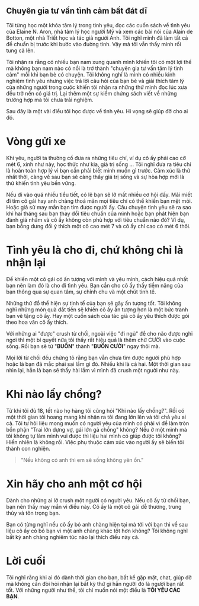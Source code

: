 ## Chuyên gia tư vấn tình cảm bất đát dĩ

Tôi từng học một khóa tâm lý trong tình yêu, đọc các cuốn sách về tình yêu của Elaine N. Aron, nhà tâm lý học người Mỹ và xem các bài nói của Alain de Botton, một nhà Triết học và tác giả người Anh. Tôi nghĩ mình đã làm tất cả để chuẩn bị trước khi bước vào đường tình. Vậy mà tôi vẫn thấy mình rối tung cả lên.

Tôi nhận ra rằng có nhiều bạn nam xung quanh mình khiến tôi có một lợi thế mà không bạn nam nào có nổi là trở thành "chuyên gia tư vấn tâm lý tình cảm" mỗi khi bạn bè có chuyện. Tôi không nghĩ là mình có nhiều kinh nghiệm tình yêu nhưng việc trả lời câu hỏi của bạn bè và giải thích tâm lý của những người trong cuộc khiến tôi nhận ra những thứ mình đọc lúc xưa đều trở nên có giá trị. Lại thêm một sự kiểm chứng sách viết về những trường hợp mà tôi chưa trải nghiệm.

Sau đây là một vài điều tôi học được về tình yêu. Hi vọng sẽ giúp đỡ cho ai đó.

# Vòng gửi xe

Khi yêu, người ta thường cố đưa ra những tiêu chí, ví dụ cô ấy phải cao cỡ mét 6, xinh như này, học thức như kia, giá trị sống ... Tôi nghĩ đưa ra tiêu chí là hoàn toàn hợp lý vì bạn cần phải biết mình muốn gì trước. Cảm xúc là thứ nhất thời, càng về sau bạn sẽ càng thấy giá trị sống và sự hòa hợp mới là thứ khiến tình yêu bền vững.

Nếu đi vào quá nhiều tiểu tiết, có lẽ bạn sẽ lỡ mất nhiều cơ hội đấy. Mải miết đi tìm cô gái hay anh chàng thoả mãn mọi tiêu chí có thể khiến bạn mệt mỏi. Hoặc giả sử may mắn bạn tìm được người ấy. Câu chuyện tình yêu sẽ ra sao khi hai tháng sau bạn thay đổi tiêu chuẩn của mình hoặc bạn phát hiện bạn đánh giá nhầm và cô ấy không còn phù hợp với tiêu chuẩn nào đó? Ví dụ, bạn bỗng dưng đổi ý thích một cô cao mét 7 và cô ấy chỉ cao có mét 6 thôi.

# Tình yêu là cho đi, chứ không chỉ là nhận lại

Để khiến một cô gái có ấn tượng với mình và yêu mình, cách hiệu quả nhất bạn nên làm đó là cho đi tình yêu. Bạn cần cho cô ấy thấy tiềm năng của bạn thông qua sự quan tâm, sự chỉnh chu và một chút tinh tế.

Những thứ đồ thể hiện sự tinh tế của bạn sẽ gây ấn tượng tốt. Tôi không nghĩ những món quà đắt tiền sẽ khiến cô ấy ấn tượng hơn là một bức tranh bạn vẽ tặng cô ấy. Hay một cuốn sách của tác giả cô ấy yêu thích được gói theo hoa văn cô ấy thích.

Với những ai "được" crush từ chối, ngoài việc "đi ngủ" để cho não được nghỉ ngơi thì một bí quyết nữa tôi thấy rất hiệu quả là thêm chữ CƯỜI vào cuộc sống. Rồi bạn sẽ từ "**BUỒN**" thành "**BUỒN CƯỜI**" ngay thôi mà. 

Mọi lời từ chối đều chứng tỏ rằng bạn vẫn chưa tìm được người phù hợp hoặc là bạn đã mắc phải sai lầm gì đó. Nhiều khi là cả hai. Một thời gian sau nhìn lại, hẳn là bạn sẽ thấy hài lắm vì mình đã crush một người như này.

# Khi nào lấy chồng?

Từ khi tôi đủ 18, tết nào họ hàng tôi cũng hỏi "Khi nào lấy chồng?". Rồi có một thời gian tôi hoang mang khi nhận ra tôi đang lớn lên và tôi chả yêu ai cả. Tôi tự hỏi liệu mong muốn có người yêu của mình có phải vì để làm tròn bổn phận "Trai lớn dựng vợ, gái lớn gả chồng" không? Nếu ở một mình mà tôi không tự làm mình vui được thì liệu hai mình có giúp được tôi không? Hiển nhiên là không rồi. Việc phụ thuộc cảm xúc vào người ấy sẽ biến tôi thành con nghiện.

> "Nếu không có anh thì em sẽ sống không yên ổn."

# Xin hãy cho anh một cơ hội

Dành cho những ai lỡ crush một người có người yêu. Nếu cô ấy từ chối bạn, bạn nên thấy may mắn vì điều này. Cô ấy là một cô gái dễ thương, trung thủy và tôn trọng bạn. 

Bạn có từng nghĩ nếu cô ấy bỏ anh chàng hiện tại mà tới với bạn thì về sau liệu cô ấy có bỏ bạn vì một anh chàng khác tốt hơn không? Tôi không nghĩ bất kỳ anh chàng nghiêm túc nào lại thích điều này cả.

# Lời cuối

Tôi nghĩ rằng khi ai đó dành thời gian cho bạn, bất kể gặp mặt, chat, giúp đỡ mà không cần đòi hỏi nhận lại bất kỳ thứ gì hẳn người đó là người bạn rất tốt. Với những người như thế, tôi chỉ muốn nói một điều là **TÔI YÊU CÁC BẠN**.
